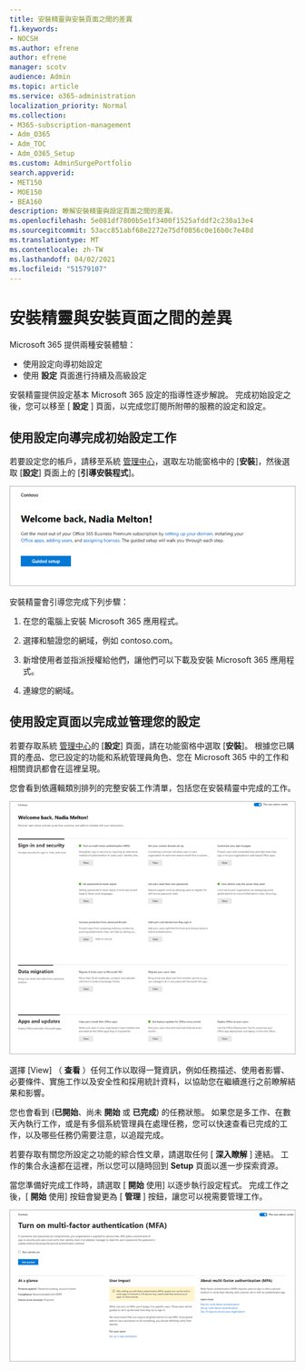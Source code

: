 ```yaml
---
title: 安裝精靈與安裝頁面之間的差異
f1.keywords:
- NOCSH
ms.author: efrene
author: efrene
manager: scotv
audience: Admin
ms.topic: article
ms.service: o365-administration
localization_priority: Normal
ms.collection:
- M365-subscription-management
- Adm_O365
- Adm_TOC
- Adm_O365_Setup
ms.custom: AdminSurgePortfolio
search.appverid:
- MET150
- MOE150
- BEA160
description: 瞭解安裝精靈與設定頁面之間的差異。
ms.openlocfilehash: 5e081df7800b5e1f3400f1525afddf2c230a13e4
ms.sourcegitcommit: 53acc851abf68e2272e75df0856c0e16b0c7e48d
ms.translationtype: MT
ms.contentlocale: zh-TW
ms.lasthandoff: 04/02/2021
ms.locfileid: "51579107"
---
```

# <a name="difference-between-the-setup-wizard-and-the-setup-page"></a>安裝精靈與安裝頁面之間的差異

Microsoft 365 提供兩種安裝體驗： 

- 使用設定向導初始設定
- 使用 **設定** 頁面進行持續及高級設定

安裝精靈提供設定基本 Microsoft 365 設定的指導性逐步解說。 完成初始設定之後，您可以移至 [ **設定** ] 頁面，以完成您訂閱所附帶的服務的設定和設定。

## <a name="use-the-setup-wizard-to-complete-initial-setup-tasks"></a>使用設定向導完成初始設定工作

若要設定您的帳戶，請移至系統 [管理中心](https://go.microsoft.com/fwlink/p/?linkid=2024339)，選取左功能窗格中的 [**安裝**]，然後選取 [**設定**] 頁面上的 [**引導安裝程式**]。

![啟動 Microsoft 365 Apps 商務版安裝精靈](../../media/o365b-guided-setup.png)

安裝精靈會引導您完成下列步驟：

1. 在您的電腦上安裝 Microsoft 365 應用程式。

2. 選擇和驗證您的網域，例如 contoso.com。

3. 新增使用者並指派授權給他們，讓他們可以下載及安裝 Microsoft 365 應用程式。

4. 連線您的網域。

## <a name="use-the-setup-page-to-complete-and-manage-your-configuration"></a>使用設定頁面以完成並管理您的設定

若要存取系統 [管理中心](https://go.microsoft.com/fwlink/p/?linkid=2024339)的 [**設定**] 頁面，請在功能窗格中選取 [**安裝**]。 根據您已購買的產品、您已設定的功能和系統管理員角色、您在 Microsoft 365 中的工作和相關資訊都會在這裡呈現。

您會看到依邏輯類別排列的完整安裝工作清單，包括您在安裝精靈中完成的工作。

![business Microsoft 365 安裝程式頁面](../../media/o365b-setup-page.png)

選擇 [View] （ **查看** ）任何工作以取得一覽資訊，例如任務描述、使用者影響、必要條件、實施工作以及安全性和採用統計資料，以協助您在繼續進行之前瞭解結果和影響。

您也會看到 (**已開始**、尚未 **開始** 或 **已完成**) 的任務狀態。 如果您是多工作、在數天內執行工作，或是有多個系統管理員在處理任務，您可以快速查看已完成的工作，以及哪些任務仍需要注意，以追蹤完成。 

若要存取有關您所設定之功能的綜合性文章，請選取任何 [ **深入瞭解** ] 連結。 工作的集合永遠都在這裡，所以您可以隨時回到 **Setup** 頁面以進一步探索資源。

當您準備好完成工作時，請選取 [ **開始** 使用] 以逐步執行設定程式。 完成工作之後，[ **開始** 使用] 按鈕會變更為 [ **管理** ] 按鈕，讓您可以視需要管理工作。

![顯示一覽資訊的任務檢視](../../media/o365b-at-a-glance.png)
